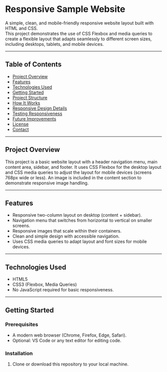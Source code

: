 # Responsive Sample Website

A simple, clean, and mobile-friendly responsive website layout built with HTML and CSS.  
This project demonstrates the use of CSS Flexbox and media queries to create a flexible layout that adapts seamlessly to different screen sizes, including desktops, tablets, and mobile devices.

---

## Table of Contents

- [Project Overview](#project-overview)
- [Features](#features)
- [Technologies Used](#technologies-used)
- [Getting Started](#getting-started)
- [Project Structure](#project-structure)
- [How It Works](#how-it-works)
- [Responsive Design Details](#responsive-design-details)
- [Testing Responsiveness](#testing-responsiveness)
- [Future Improvements](#future-improvements)
- [License](#license)
- [Contact](#contact)

---

## Project Overview

This project is a basic website layout with a header navigation menu, main content area, sidebar, and footer. It uses CSS Flexbox for the desktop layout and CSS media queries to adjust the layout for mobile devices (screens 768px wide or less). An image is included in the content section to demonstrate responsive image handling.

---

## Features

- Responsive two-column layout on desktop (content + sidebar).
- Navigation menu that switches from horizontal to vertical on smaller screens.
- Responsive images that scale within their containers.
- Clean and simple design with accessible navigation.
- Uses CSS media queries to adapt layout and font sizes for mobile devices.

---

## Technologies Used

- HTML5
- CSS3 (Flexbox, Media Queries)
- No JavaScript required for basic responsiveness.

---

## Getting Started

### Prerequisites

- A modern web browser (Chrome, Firefox, Edge, Safari).
- Optional: VS Code or any text editor for editing code.

### Installation

1. Clone or download this repository to your local machine.

